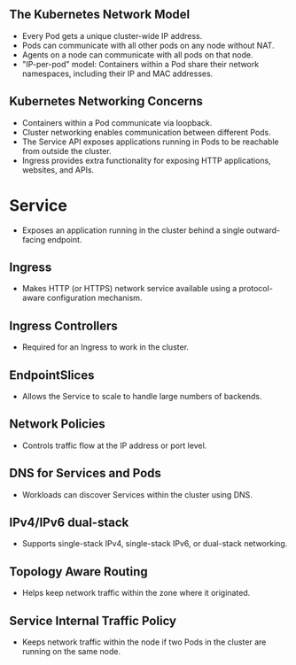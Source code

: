 ## The Kubernetes Network Model
- Every Pod gets a unique cluster-wide IP address.
- Pods can communicate with all other pods on any node without NAT.
- Agents on a node can communicate with all pods on that node.
- "IP-per-pod" model: Containers within a Pod share their network namespaces, including their IP and MAC addresses.


## Kubernetes Networking Concerns
- Containers within a Pod communicate via loopback.
- Cluster networking enables communication between different Pods.
- The Service API exposes applications running in Pods to be reachable from outside the cluster.
- Ingress provides extra functionality for exposing HTTP applications, websites, and APIs.


# Service
- Exposes an application running in the cluster behind a single outward-facing endpoint.


## Ingress
- Makes HTTP (or HTTPS) network service available using a protocol-aware configuration mechanism.


## Ingress Controllers
- Required for an Ingress to work in the cluster.


## EndpointSlices
- Allows the Service to scale to handle large numbers of backends.


## Network Policies
- Controls traffic flow at the IP address or port level.


## DNS for Services and Pods
- Workloads can discover Services within the cluster using DNS.


## IPv4/IPv6 dual-stack
- Supports single-stack IPv4, single-stack IPv6, or dual-stack networking.


## Topology Aware Routing
- Helps keep network traffic within the zone where it originated.


## Service Internal Traffic Policy
- Keeps network traffic within the node if two Pods in the cluster are running on the same node.
